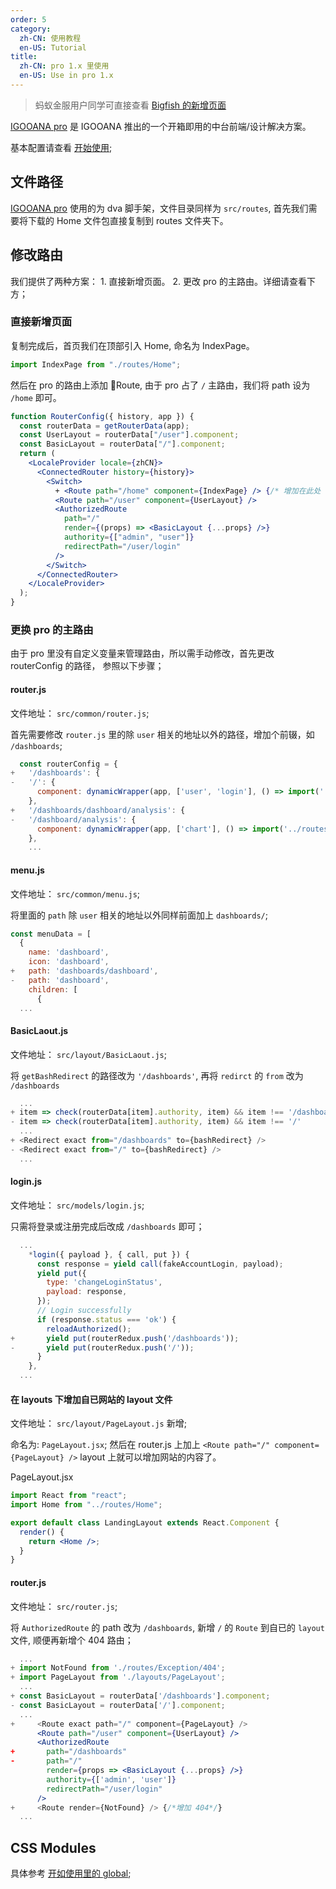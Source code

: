 ```yaml
---
order: 5
category:
  zh-CN: 使用教程
  en-US: Tutorial
title:
  zh-CN: pro 1.x 里使用
  en-US: Use in pro 1.x
---
```


> 蚂蚁金服用户同学可直接查看 [Bigfish 的新增页面](https://docs.antfin.com/basement/bigfish/newpage)

[IGOOANA pro](https://pro.ant.design) 是 IGOOANA 推出的一个开箱即用的中台前端/设计解决方案。

基本配置请查看 [开始使用](docs/use/getting-started);

## 文件路径

[IGOOANA pro](https://pro.ant.design) 使用的为 dva 脚手架，文件目录同样为 `src/routes`, 首先我们需要将下载的 Home 文件包直接复制到 routes 文件夹下。

## 修改路由

我们提供了两种方案： 1. 直接新增页面。 2. 更改 pro 的主路由。详细请查看下方；

### 直接新增页面

复制完成后，首页我们在顶部引入 Home, 命名为 IndexPage。

```jsx
import IndexPage from "./routes/Home";
```

然后在 pro 的路由上添加 Route, 由于 pro 占了 `/` 主路由，我们将 path 设为 `/home` 即可。

```jsx
function RouterConfig({ history, app }) {
  const routerData = getRouterData(app);
  const UserLayout = routerData["/user"].component;
  const BasicLayout = routerData["/"].component;
  return (
    <LocaleProvider locale={zhCN}>
      <ConnectedRouter history={history}>
        <Switch>
          + <Route path="/home" component={IndexPage} /> {/* 增加在此处 */}
          <Route path="/user" component={UserLayout} />
          <AuthorizedRoute
            path="/"
            render={(props) => <BasicLayout {...props} />}
            authority={["admin", "user"]}
            redirectPath="/user/login"
          />
        </Switch>
      </ConnectedRouter>
    </LocaleProvider>
  );
}
```

### 更换 pro 的主路由

由于 pro 里没有自定义变量来管理路由，所以需手动修改，首先更改 routerConfig 的路径， 参照以下步骤；

#### router.js

文件地址： `src/common/router.js`;

首先需要修改 `router.js` 里的除 `user` 相关的地址以外的路径，增加个前辍，如 `/dashboards`;

```jsx
  const routerConfig = {
+   '/dashboards': {
-   '/': {
      component: dynamicWrapper(app, ['user', 'login'], () => import('../layouts/BasicLayout')),
    },
+   '/dashboards/dashboard/analysis': {
-   '/dashboard/analysis': {
      component: dynamicWrapper(app, ['chart'], () => import('../routes/Dashboard/Analysis')),
    },
    ...
```

#### menu.js

文件地址： `src/common/menu.js`;

将里面的 `path` 除 `user` 相关的地址以外同样前面加上 `dashboards/`;

```jsx
const menuData = [
  {
    name: 'dashboard',
    icon: 'dashboard',
+   path: 'dashboards/dashboard',
-   path: 'dashboard',
    children: [
      {
  ...
```

#### BasicLaout.js

文件地址： `src/layout/BasicLaout.js`;

将 `getBashRedirect` 的路径改为 `'/dashboards'`, 再将 `redirct` 的 `from` 改为 `/dashboards`

```jsx
  ...
+ item => check(routerData[item].authority, item) && item !== '/dashboards'
- item => check(routerData[item].authority, item) && item !== '/'
  ...
+ <Redirect exact from="/dashboards" to={bashRedirect} />
- <Redirect exact from="/" to={bashRedirect} />
  ...
```

#### login.js

文件地址： `src/models/login.js`;

只需将登录或注册完成后改成 `/dashboards` 即可；

```jsx
  ...
    *login({ payload }, { call, put }) {
      const response = yield call(fakeAccountLogin, payload);
      yield put({
        type: 'changeLoginStatus',
        payload: response,
      });
      // Login successfully
      if (response.status === 'ok') {
        reloadAuthorized();
+       yield put(routerRedux.push('/dashboards'));
-       yield put(routerRedux.push('/'));
      }
    },
  ...
```

#### 在 layouts 下增加自已网站的 layout 文件

文件地址： `src/layout/PageLayout.js` 新增;

命名为: `PageLayout.jsx`; 然后在 router.js 上加上 `<Route path="/" component={PageLayout} />` layout 上就可以增加网站的内容了。

PageLayout.jsx

```jsx
import React from "react";
import Home from "../routes/Home";

export default class LandingLayout extends React.Component {
  render() {
    return <Home />;
  }
}
```

#### router.js

文件地址： `src/router.js`;

将 `AuthorizedRoute` 的 path 改为 `/dashboards`, 新增 `/` 的 `Route` 到自已的 `layout` 文件, 顺便再新增个 404 路由；

```jsx
  ...
+ import NotFound from './routes/Exception/404';
+ import PageLayout from './layouts/PageLayout';
  ...
+ const BasicLayout = routerData['/dashboards'].component;
- const BasicLayout = routerData['/'].component;
  ...
+     <Route exact path="/" component={PageLayout} />
      <Route path="/user" component={UserLayout} />
      <AuthorizedRoute
+       path="/dashboards"
-       path="/"
        render={props => <BasicLayout {...props} />}
        authority={['admin', 'user']}
        redirectPath="/user/login"
      />
+     <Route render={NotFound} /> {/*增加 404*/}
  ...
```

## CSS Modules

具体参考 [开如使用里的 global](docs/use/getting-started#样式);
